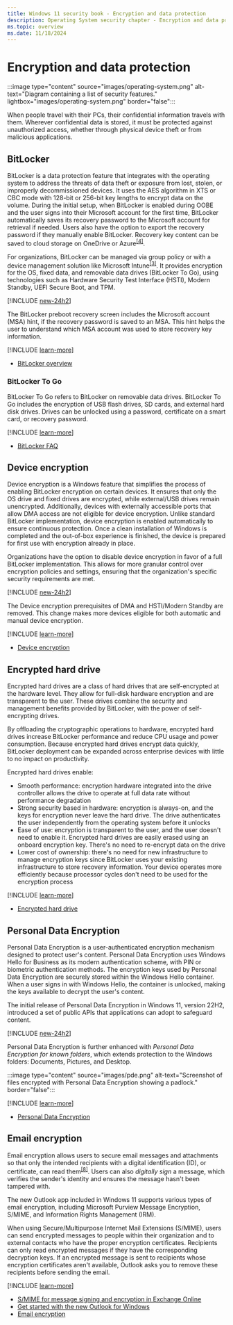 ```yaml
---
title: Windows 11 security book - Encryption and data protection
description: Operating System security chapter - Encryption and data protection.
ms.topic: overview
ms.date: 11/18/2024
---
```


# Encryption and data protection

:::image type="content" source="images/operating-system.png" alt-text="Diagram containing a list of security features." lightbox="images/operating-system.png" border="false":::

When people travel with their PCs, their confidential information travels with them. Wherever confidential data is stored, it must be protected against unauthorized access, whether through physical device theft or from malicious applications.

## BitLocker

BitLocker is a data protection feature that integrates with the operating system to address the threats of data theft or exposure from lost, stolen, or improperly decommissioned devices. It uses the AES algorithm in XTS or CBC mode with 128-bit or 256-bit key lengths to encrypt data on the volume. During the initial setup, when BitLocker is enabled during OOBE and the user signs into their Microsoft account for the first time, BitLocker automatically saves its recovery password to the Microsoft account for retrieval if needed. Users also have the option to export the recovery password if they manually enable BitLocker. Recovery key content can be saved to cloud storage on OneDrive or Azure<sup>[\[4\]](conclusion.md#footnote4)</sup>.

For organizations, BitLocker can be managed via group policy or with a device management solution like Microsoft Intune<sup>[\[3\]](conclusion.md#footnote3)</sup>. It provides encryption for the OS, fixed data, and removable data drives (BitLocker To Go), using technologies such as Hardware Security Test Interface (HSTI), Modern Standby, UEFI Secure Boot, and TPM.

[!INCLUDE [new-24h2](includes/new-24h2.md)]

The BitLocker preboot recovery screen includes the Microsoft account (MSA) hint, if the recovery password is saved to an MSA. This hint helps the user to understand which MSA account was used to store recovery key information.

[!INCLUDE [learn-more](includes/learn-more.md)]

- [BitLocker overview](../operating-system-security/data-protection/bitlocker/index.md)

### BitLocker To Go

BitLocker To Go refers to BitLocker on removable data drives. BitLocker To Go includes the encryption of USB flash drives, SD cards, and external hard disk drives. Drives can be unlocked using a password, certificate on a smart card, or recovery password.

[!INCLUDE [learn-more](includes/learn-more.md)]

- [BitLocker FAQ](../operating-system-security/data-protection/bitlocker/faq.yml)

## Device encryption

Device encryption is a Windows feature that simplifies the process of enabling BitLocker encryption on certain devices. It ensures that only the OS drive and fixed drives are encrypted, while external/USB drives remain unencrypted. Additionally, devices with externally accessible ports that allow DMA access are not eligible for device encryption. Unlike standard BitLocker implementation, device encryption is enabled automatically to ensure continuous protection. Once a clean installation of Windows is completed and the out-of-box experience is finished, the device is prepared for first use with encryption already in place.

Organizations have the option to disable device encryption in favor of a full BitLocker implementation. This allows for more granular control over encryption policies and settings, ensuring that the organization's specific security requirements are met.

[!INCLUDE [new-24h2](includes/new-24h2.md)]

The Device encryption prerequisites of DMA and HSTI/Modern Standby are removed. This change makes more devices eligible for both automatic and manual device encryption.

[!INCLUDE [learn-more](includes/learn-more.md)]

- [Device encryption](../operating-system-security/data-protection/bitlocker/index.md#device-encryption)

## Encrypted hard drive

Encrypted hard drives are a class of hard drives that are self-encrypted at the hardware level. They allow for full-disk hardware encryption and are transparent to the user. These drives combine the security and management benefits provided by BitLocker, with the power of self-encrypting drives.

By offloading the cryptographic operations to hardware, encrypted hard drives increase BitLocker performance and reduce CPU usage and power consumption. Because encrypted hard drives encrypt data quickly, BitLocker deployment can be expanded across enterprise devices with little to no impact on productivity.

Encrypted hard drives enable:

- Smooth performance: encryption hardware integrated into the drive controller allows the drive to operate at full data rate without performance degradation
- Strong security based in hardware: encryption is always-on, and the keys for encryption never leave the hard drive. The drive authenticates the user independently from the operating system before it unlocks
- Ease of use: encryption is transparent to the user, and the user doesn't need to enable it. Encrypted hard drives are easily erased using an onboard encryption key. There's no need to re-encrypt data on the drive
- Lower cost of ownership: there's no need for new infrastructure to manage encryption keys since BitLocker uses your existing infrastructure to store recovery information. Your device operates more efficiently because processor cycles don't need to be used for the encryption process

[!INCLUDE [learn-more](includes/learn-more.md)]

- [Encrypted hard drive](../operating-system-security/data-protection/encrypted-hard-drive.md)

## Personal Data Encryption

Personal Data Encryption is a user-authenticated encryption mechanism designed to protect user's content. Personal Data Encryption uses Windows Hello for Business as its modern authentication scheme, with PIN or biometric authentication methods. The encryption keys used by Personal Data Encryption are securely stored within the Windows Hello container. When a user signs in with Windows Hello, the container is unlocked, making the keys available to decrypt the user's content.

The initial release of Personal Data Encryption in Windows 11, version 22H2, introduced a set of public APIs that applications can adopt to safeguard content.

[!INCLUDE [new-24h2](includes/new-24h2.md)]

Personal Data Encryption is further enhanced with *Personal Data Encryption for known folders*, which extends protection to the Windows folders: Documents, Pictures, and Desktop.

:::image type="content" source="images/pde.png" alt-text="Screenshot of files encrypted with Personal Data Encryption showing a padlock." border="false":::

[!INCLUDE [learn-more](includes/learn-more.md)]

- [Personal Data Encryption](../operating-system-security/data-protection/personal-data-encryption/index.md)

## Email encryption

Email encryption allows users to secure email messages and attachments so that only the intended recipients with a digital identification (ID), or certificate, can read them<sup>[\[8\]](conclusion.md#footnote8)</sup>. Users can also *digitally sign* a message, which verifies the sender's identity and ensures the message hasn't been tampered with.

The new Outlook app included in Windows 11 supports various types of email encryption, including Microsoft Purview Message Encryption, S/MIME, and Information Rights Management (IRM).

When using Secure/Multipurpose Internet Mail Extensions (S/MIME), users can send encrypted messages to people within their organization and to external contacts who have the proper encryption certificates. Recipients can only read encrypted messages if they have the corresponding decryption keys. If an encrypted message is sent to recipients whose encryption certificates aren't available, Outlook asks you to remove these recipients before sending the email.

[!INCLUDE [learn-more](includes/learn-more.md)]

- [S/MIME for message signing and encryption in Exchange Online](/exchange/security-and-compliance/smime-exo/smime-exo)
- [Get started with the new Outlook for Windows](https://support.microsoft.com/topic/656bb8d9-5a60-49b2-a98b-ba7822bc7627)
- [Email encryption](/purview/email-encryption)
